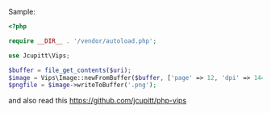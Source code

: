 Sample:
```php
<?php

require __DIR__ . '/vendor/autoload.php';

use Jcupitt\Vips;

$buffer = file_get_contents($uri);
$image = Vips\Image::newFromBuffer($buffer, ['page' => 12, 'dpi' => 144]);
$pngfile = $image->writeToBuffer('.png');
```

and also read this https://github.com/jcupitt/php-vips
